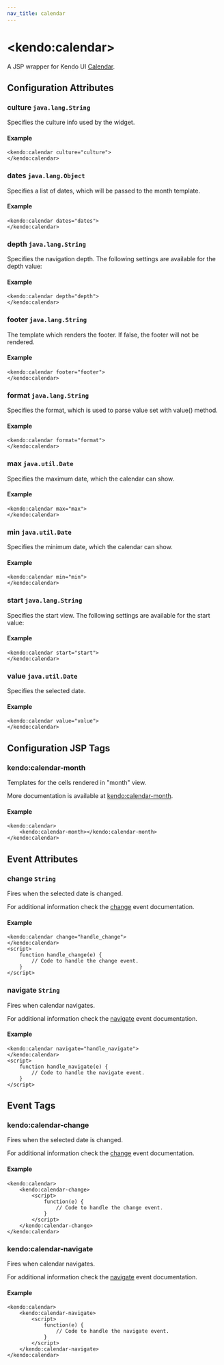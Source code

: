 ```yaml
---
nav_title: calendar
---
```


# \<kendo:calendar\>
A JSP wrapper for Kendo UI [Calendar](/kendo-ui/api/web/calendar).

## Configuration Attributes

### culture `java.lang.String`

Specifies the culture info used by the widget.

#### Example
    <kendo:calendar culture="culture">
    </kendo:calendar>

### dates `java.lang.Object`

Specifies a list of dates, which will be passed to the month template.

#### Example
    <kendo:calendar dates="dates">
    </kendo:calendar>

### depth `java.lang.String`

Specifies the navigation depth. The following
settings are available for the depth value:

#### Example
    <kendo:calendar depth="depth">
    </kendo:calendar>

### footer `java.lang.String`

The template which renders the footer. If false, the footer will not be rendered.

#### Example
    <kendo:calendar footer="footer">
    </kendo:calendar>

### format `java.lang.String`

Specifies the format, which is used to parse value set with value() method.

#### Example
    <kendo:calendar format="format">
    </kendo:calendar>

### max `java.util.Date`

Specifies the maximum date, which the calendar can show.

#### Example
    <kendo:calendar max="max">
    </kendo:calendar>

### min `java.util.Date`

Specifies the minimum date, which the calendar can show.

#### Example
    <kendo:calendar min="min">
    </kendo:calendar>

### start `java.lang.String`

Specifies the start view.
The following settings are available for the start value:

#### Example
    <kendo:calendar start="start">
    </kendo:calendar>

### value `java.util.Date`

Specifies the selected date.

#### Example
    <kendo:calendar value="value">
    </kendo:calendar>


##  Configuration JSP Tags

### kendo:calendar-month

Templates for the cells rendered in "month" view.

More documentation is available at [kendo:calendar-month](/kendo-ui/api/wrappers/jsp/calendar/month).

#### Example

    <kendo:calendar>
        <kendo:calendar-month></kendo:calendar-month>
    </kendo:calendar>


## Event Attributes

### change `String`

Fires when the selected date is changed.


For additional information check the [change](/kendo-ui/api/web/calendar#events-change) event documentation.

#### Example
    <kendo:calendar change="handle_change">
    </kendo:calendar>
    <script>
        function handle_change(e) {
            // Code to handle the change event.
        }
    </script>

### navigate `String`

Fires when calendar navigates.


For additional information check the [navigate](/kendo-ui/api/web/calendar#events-navigate) event documentation.

#### Example
    <kendo:calendar navigate="handle_navigate">
    </kendo:calendar>
    <script>
        function handle_navigate(e) {
            // Code to handle the navigate event.
        }
    </script>

## Event Tags

### kendo:calendar-change

Fires when the selected date is changed.


For additional information check the [change](/kendo-ui/api/web/calendar#events-change) event documentation.

#### Example
    <kendo:calendar>
        <kendo:calendar-change>
            <script>
                function(e) {
                    // Code to handle the change event.
                }
            </script>
        </kendo:calendar-change>
    </kendo:calendar>

### kendo:calendar-navigate

Fires when calendar navigates.


For additional information check the [navigate](/kendo-ui/api/web/calendar#events-navigate) event documentation.

#### Example
    <kendo:calendar>
        <kendo:calendar-navigate>
            <script>
                function(e) {
                    // Code to handle the navigate event.
                }
            </script>
        </kendo:calendar-navigate>
    </kendo:calendar>

